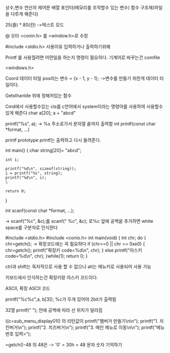 상수,변수
연산자
제어문
배열
포인터(메모리를 조작할수 있는 변수)
함수 
구조체(파일을 다루게 해준다)



25(줄) * 80(칸) ->텍스트 모드

@ 오타 <conin.h> 를 <window.h>로 수정

#include <stdio.h> 사용이유 입력하거나 출력하기위해 

Printf 를 사용헐려면 어떤일을 하는지 명령이 필요하다. 기계어로 바꾸는건 comfile 


<windows.h>

Coord 데이터 타일 pos라는 변수 = {x - 1, y - 1};
 ->변수를 만들기 위한게 데이터 타일이다.

Getsthanlde 위에 정해저있는 함수

Cmd에서 사용할수있는 cls를 c언어에서 system이라는 명령어를 사용하여 사용할수 있게 해준다
char a[20];
a + "abcd"

printf("%s", a);
-> %s 주소로가서 문자열 끝까지 출력함
int printf(const char *format, ...)

printf prototype
printf는 출력하고 다시 돌려준다.


int main()
{ 
	char string[20]= "abcd";
	
	int i;
	
	printf("%d\n", sizeof(string));
	i = printf("%s", string); 
	printf("%d\n", i);
	\
	
	return 0;
}

int scanf(const char *format, ...);
 
->  scanf("%c", &c);를 scanf(" %c", &c); 로%c 앞에 공백을 추가하면 white space를 구분자로 인식한다

#include <stdio.h>
 #include <conio.h>
 int main(void)
 {
 int chr;
 do
 {
 chr=getch(); -> 확장코드에는 꼭 필요하다
 if (chr==0 || chr == 0xe0)
 {
 chr=getch();
 printf("확장키 code=%d\n", chr);
 }
 else
 printf("아스키 code=%d\n", chr);
 }while(1);
 return 0;
 }

ctrl과 shift는 독자적으로 사용 할 수 없으나 alt는 메뉴키로 사용되어 사용 가능

키보드에서 인식하는건 확장키랑 아스키 코드이다.

ASCII, 확장 ASCII 코드

 printf("%c%c",a, b[3]); %c가 두개 있어야 2bit가 출력됨

 32열 printf(" "); 안에 공백에 따라 선 위치가 달라짐

((c=sub_menu_display01() 의 리턴값이 
 printf("햄버거 만들기\n\n");
 printf("1. 치킨버거\n");
 printf("2. 치즈버거\n");
 printf("3. 메인 메뉴로 이동\n\n");
 printf("메뉴번호 입력>");

=getch()-48 의 48은
-> '0' = 30h = 48 문자 숫자 기억하기

